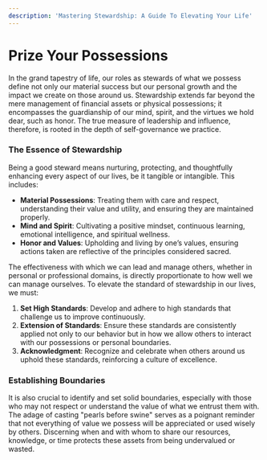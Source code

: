```yaml
---
description: 'Mastering Stewardship: A Guide To Elevating Your Life'
---
```


# Prize Your Possessions

In the grand tapestry of life, our roles as stewards of what we possess define not only our material success but our personal growth and the impact we create on those around us. Stewardship extends far beyond the mere management of financial assets or physical possessions; it encompasses the guardianship of our mind, spirit, and the virtues we hold dear, such as honor. The true measure of leadership and influence, therefore, is rooted in the depth of self-governance we practice.

### The Essence of Stewardship

Being a good steward means nurturing, protecting, and thoughtfully enhancing every aspect of our lives, be it tangible or intangible. This includes:

* **Material Possessions**: Treating them with care and respect, understanding their value and utility, and ensuring they are maintained properly.
* **Mind and Spirit**: Cultivating a positive mindset, continuous learning, emotional intelligence, and spiritual wellness.
* **Honor and Values**: Upholding and living by one’s values, ensuring actions taken are reflective of the principles considered sacred.

The effectiveness with which we can lead and manage others, whether in personal or professional domains, is directly proportionate to how well we can manage ourselves.  To elevate the standard of stewardship in our lives, we must:

1. **Set High Standards**: Develop and adhere to high standards that challenge us to improve continuously.
2. **Extension of Standards**: Ensure these standards are consistently applied not only to our behavior but in how we allow others to interact with our possessions or personal boundaries.
3. **Acknowledgment**: Recognize and celebrate when others around us uphold these standards, reinforcing a culture of excellence.

### Establishing Boundaries

It is also crucial to identify and set solid boundaries, especially with those who may not respect or understand the value of what we entrust them with. The adage of casting "pearls before swine" serves as a poignant reminder that not everything of value we possess will be appreciated or used wisely by others. Discerning when and with whom to share our resources, knowledge, or time protects these assets from being undervalued or wasted.
